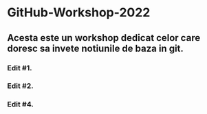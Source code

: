 # GitHub-Workshop-2022

## Acesta este un workshop dedicat celor care doresc sa invete notiunile de baza in git.

### Edit #1.

### Edit #2.

### Edit #4.
